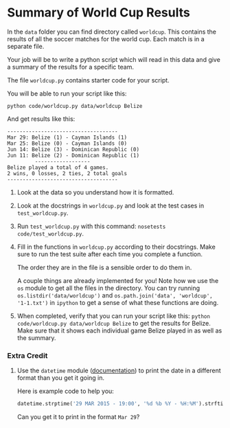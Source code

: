 # Summary of World Cup Results

In the `data` folder you can find directory called `worldcup`. This contains the results of all the soccer matches for the world cup. Each match is in a separate file.

Your job will be to write a python script which will read in this data and give a summary of the results for a specific team.

The file `worldcup.py` contains starter code for your script.

You will be able to run your script like this:

```
python code/worldcup.py data/worldcup Belize
```

And get results like this:

```
------------------------------------
Mar 29: Belize (1) - Cayman Islands (1)
Mar 25: Belize (0) - Cayman Islands (0)
Jun 14: Belize (3) - Dominican Republic (0)
Jun 11: Belize (2) - Dominican Republic (1)
         ------------------
Belize played a total of 4 games.
2 wins, 0 losses, 2 ties, 2 total goals
------------------------------------
```

1. Look at the data so you understand how it is formatted.

2. Look at the docstrings in `worldcup.py` and look at the test cases in `test_worldcup.py`.

3. Run `test_worldcup.py` with this command: `nosetests code/test_worldcup.py`.

4. Fill in the functions in `worldcup.py` according to their docstrings. Make sure to run the test suite after each time you complete a function.

    The order they are in the file is a sensible order to do them in.

    A couple things are already implemented for you! Note how we use the `os` module to get all the files in the directory. You can try running `os.listdir('data/worldcup')` and `os.path.join('data', 'worldcup', '1-1.txt')` in `ipython` to get a sense of what these functions are doing.

5. When completed, verify that you can run your script like this: `python code/worldcup.py data/worldcup Belize` to get the results for Belize. Make sure that it shows each individual game Belize played in as well as the summary.


### Extra Credit

1. Use the `datetime` module ([documentation](https://docs.python.org/2/library/datetime.html)) to print the date in a different format than you get it going in.

    Here is example code to help you:

    ```python
    datetime.strptime('29 MAR 2015 - 19:00', '%d %b %Y - %H:%M').strftime('%m/%d')
    ```

    Can you get it to print in the format `Mar 29`?
